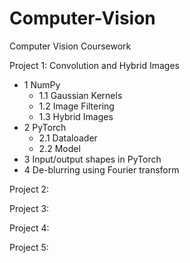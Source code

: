 # Computer-Vision

Computer Vision Coursework

Project 1: Convolution and Hybrid Images
- 1 NumPy
  - 1.1 Gaussian Kernels
  - 1.2 Image Filtering
  - 1.3 Hybrid Images
- 2 PyTorch
  - 2.1 Dataloader
  - 2.2 Model
- 3 Input/output shapes in PyTorch
- 4 De-blurring using Fourier transform

Project 2:

Project 3:

Project 4:

Project 5:



